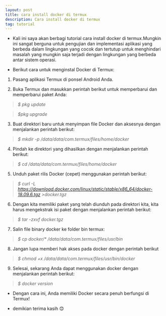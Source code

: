 ```yaml
---
layout: post
title: cara install docker di termux
description: Cara install docker di termux
tag: tutorial
---
```


- Kali ini saya akan berbagi tutorial cara install docker di termux.Mungkin ini sangat berguna untuk pengujian dan implementasi aplikasi yang berbeda dalam lingkungan yang cocok dan tertutup untuk menghindari masalah yang mungkin saja terjadi dengan lingkungan yang berbeda antar sistem operasi.

- Berikut cara untuk menginstal Docker di Termux:


1. Pasang aplikasi Termux di ponsel Android Anda.

2. Buka Termux dan masukkan perintah berikut untuk memperbarui dan memperbarui paket Anda:

> _$ pkg update_

> _$pkg upgrade_

3. Buat direktori baru untuk menyimpan file Docker dan aksesnya dengan menjalankan perintah berikut:

> _$ mkdir -p /data/data/com.termux/files/home/docker_

4. Pindah ke direktori yang dihasilkan dengan menjalankan perintah berikut:

> _$ cd /data/data/com.termux/files/home/docker_

5. Unduh paket rilis Docker (cepet) menggunakan perintah berikut:

> _$ curl -L https://download.docker.com/linux/static/stable/x86_64/docker-18.09.6.tgz >docker.tgz_

6. Dengan kita memiliki paket yang telah diunduh pada direktori kita, kita harus mengekstrak isi paket dengan menjalankan perintah berikut:

> _$ tar -zxvf docker.tgz_

7. Salin file binary docker ke folder bin termux:

> _$ cp docker/* /data/data/com.termux/files/usr/bin_

8. Jangan lupa memberi hak akses pada docker dengan perintah berikut

> _$ chmod +x /data/data/com.termux/files/usr/bin/docker_

9. Selesai, sekarang Anda dapat menggunakan docker dengan menjalankan perintah berikut:

> _$ docker version_

- Dengan cara ini, Anda memiliki Docker secara penuh berfungsi di Termux!

- demikian terima kasih 😊

